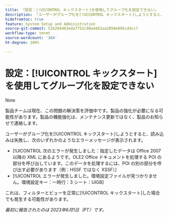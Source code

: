 ```yaml
---
title: 「設定：[!UICONTROL キックスタート]を使用してグループ化を設定できない」
description: 「ユーザーがグループ化を[!UICONTROL キックスタート]しようとすると、読み込みは失敗し、エラーメッセージが表示されます。」
hidefromtoc: true
feature: System Setup and Administration
source-git-commit: 52b204d63eda7752c90a4481aa2050e695cd4cc7
workflow-type: tm+mt
source-wordcount: '164'
ht-degree: 100%

---
```



# 設定：[!UICONTROL キックスタート]を使用してグループ化を設定できない

>[!NOTE]
>
>製品チームは現在、この問題の解決策を評価中です。製品の強化が必要になる可能性があります。製品の機能強化は、メンテナンス更新ではなく、製品のお知らせで連絡します。

ユーザーがグループ化を[!UICONTROL キックスタート]しようとすると、読み込みは失敗し、次のいずれかのようなエラーメッセージが表示されます。

* [!UICONTROL 次のエラーが発生しました：指定したデータは Office 2007 以降の XML にあるようです。OLE2 Office ドキュメントを処理する POI の部分を呼び出しています。このデータを処理するには、POI の別の部分を呼び出す必要があります（例：HSSF ではなく XSSF）]
* [!UICONTROL エラーが発生しました。環境設定ファイルが見つかりません。環境設定キー：一時行：3 シート：UIGB]

これは、フィルターとビューを正常に[!UICONTROL キックスタート]した場合でも発生する可能性があります。

_最初に報告されたのは 2023年6月1日（PT）です。_
